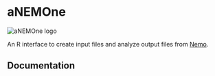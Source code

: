 # aNEMOne

![aNEMOne logo](https://github.com/kjgilbert/aNEMOne/raw/master/extra/test.png)

An R interface to create input files and analyze output files from [Nemo](http://nemo2.sourceforge.net/). 

## Documentation

